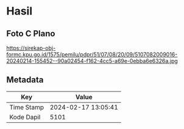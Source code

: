 # Hasil

## Foto C Plano

https://sirekap-obj-formc.kpu.go.id/1575/pemilu/pdpr/51/07/08/20/09/5107082009016-20240214-155452--90a02454-f162-4cc5-a69e-0ebba6e6326a.jpg


## Metadata

| Key        | Value               |
| ---------- | ------------------- |
| Time Stamp | 2024-02-17 13:05:41 |
| Kode Dapil | 5101                |



